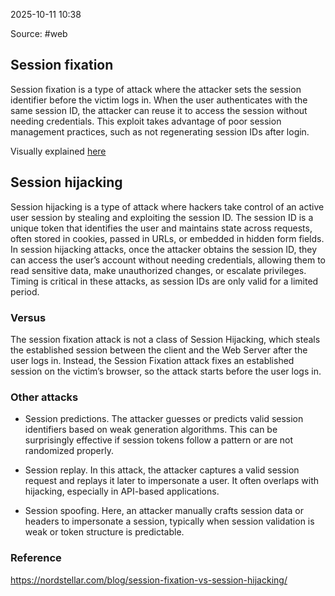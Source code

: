 
2025-10-11 10:38

Source: #web
## Session fixation 

Session fixation is a type of attack where the attacker sets the session identifier before the victim logs in. When the user authenticates with the same session ID, the attacker can reuse it to access the session without needing credentials. This exploit takes advantage of poor session management practices, such as not regenerating session IDs after login. 

Visually explained [here](https://owasp.org/www-community/attacks/Session_fixation)

## Session hijacking

Session hijacking is a type of attack where hackers take control of an active user session by stealing and exploiting the session ID. The session ID is a unique token that identifies the user and maintains state across requests, often stored in cookies, passed in URLs, or embedded in hidden form fields. In session hijacking attacks, once the attacker obtains the session ID, they can access the user’s account without needing credentials, allowing them to read sensitive data, make unauthorized changes, or escalate privileges. Timing is critical in these attacks, as session IDs are only valid for a limited period.

### Versus 

The session fixation attack is not a class of Session Hijacking, which steals the established session between the client and the Web Server after the user logs in. Instead, the Session Fixation attack fixes an established session on the victim’s browser, so the attack starts before the user logs in.

### Other attacks

- Session predictions. The attacker guesses or predicts valid session identifiers based on weak generation algorithms. This can be surprisingly effective if session tokens follow a pattern or are not randomized properly.

- Session replay. In this attack, the attacker captures a valid session request and replays it later to impersonate a user. It often overlaps with hijacking, especially in API-based applications.

- Session spoofing. Here, an attacker manually crafts session data or headers to impersonate a session, typically when session validation is weak or token structure is predictable.

### Reference 

https://nordstellar.com/blog/session-fixation-vs-session-hijacking/
